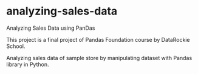# analyzing-sales-data
Analyzing Sales Data using PanDas

This project is a final project of Pandas Foundation course by DataRockie School.

Analyzing sales data of sample store by manipulating dataset with Pandas library in Python.
